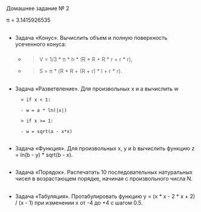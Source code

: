 ##
Домашнее задание № 2

π =  3.1415926535

##
- Задача «Конус».
    Вычислить объем и полную поверхность усеченного конуса:
    #####
    - > V = 1/3 * π * h * (R * R + R * r + r * r),
    
    - > S = π * (R * R + (R + r) * l + r * r).


##
- Задача «Разветвление».
    Для произвольных x и a вычислить w
    
        > if x < 1:
    
        - w = a * ln(|x|)
    
        > if x >= 1:
    
        - w = sqrt(a - x*x)


##
- Задача «Функция». Для произвольных x, y и b вычислить функцию z = ln(b - y) * sqrt(b - x).



##
- Задача «Порядок». Распечатать 10 последовательных натуральных чисел в возрастающем порядке, начиная с
произвольного числа N.


##
- Задача «Табуляция». Протабулировать функцию y = (x * x - 2 * x + 2) / (x - 1) при изменении x от -4 до +4 с шагом 0.5. 
